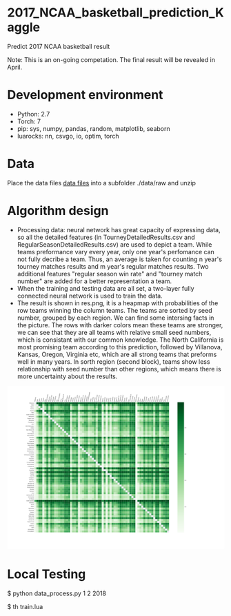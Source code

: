 # 2017_NCAA_basketball_prediction_Kaggle
Predict 2017 NCAA basketball result

Note: This is an on-going competation. The final result will be revealed in April.

# Development environment
* Python: 2.7
* Torch: 7
* pip: sys, numpy, pandas, random, matplotlib, seaborn
* luarocks: nn, csvgo, io, optim, torch

# Data
Place the data files  [data files](https://www.kaggle.com/c/march-machine-learning-mania-2017/data) into a subfolder ./data/raw and unzip

# Algorithm design
* Processing data: neural network has great capacity of expressing data, so all the detailed features (in TourneyDetailedResults.csv and RegularSeasonDetailedResults.csv) are used to depict a team. While teams preformance vary every year, only one year's perfomance can not fully decribe a team. Thus, an average is taken for counting n year's tourney matches results and m year's regular matches results. Two additional features "regular season win rate" and "tourney match number" are added for a better representation a team.
* When the training and testing data are all set, a two-layer fully connected neural network is used to train the data.
* The result is shown in res.png, it is a heapmap with probabilities of the row teams winning the column teams. The teams are sorted by seed number, grouped by each region. We can find some intersing facts in the picture. The rows with darker colors mean these teams are stronger, we can see that they are all teams with relative small seed numbers, which is consistant with our common knowledge. The North California is most promising team according to this prediction, followed by Villanova, Kansas, Oregon, Virginia etc, which are all strong teams that preforms well in many years. In sorth region (second block), teams show less relationship with seed number than other regions, which means there is more uncertainty about the results. 

<p align="center">
  <img src="data/result/res.png" width="1000"/>
</p>

# Local Testing
$ python data_process.py 1 2 2018

$ th train.lua

